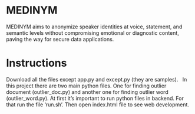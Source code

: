 # MEDINYM
MEDINYM aims to anonymize speaker identities at voice, statement, and semantic levels without compromising emotional or diagnostic content, paving the way for secure data applications.

# Instructions 
Download all the files except app.py and except.py (they are samples).  
In this project there are two main python files. One for finding outlier document (outlier_doc.py) and another one for finding outlier word (outlier_word.py). At first it’s important to run python files in backend. For that run the file ‘run.sh’.
Then open index.html file to see web development. 
